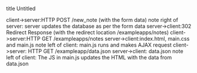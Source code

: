 title Untitled

client->server:HTTP POST /new_note (with the form data)
note right of server: server updates the database as per the form data
server->client:302 Redirect Response (with the redirect location /exampleapps/notes)
client->server:HTTP GET /exampleapps/notes
server->client:index.html, main.css and main.js
note left of client: main.js runs and makes AJAX request
client->server: HTTP GET /exampleapp/data.json
server->client: data.json
note left of client: The JS in main.js updates the HTML with the data from data.json
